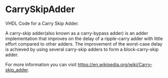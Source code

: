 # CarrySkipAdder
VHDL Code for a Carry Skip Adder.

A carry-skip adder(also known as a carry-bypass adder) is an adder implementation that improves on the delay of a ripple-carry adder with little effort compared to other adders. The improvement of the worst-case delay is achieved by using several carry-skip adders to form a block-carry-skip adder.

For more information you can visit https://en.wikipedia.org/wiki/Carry-skip_adder.
